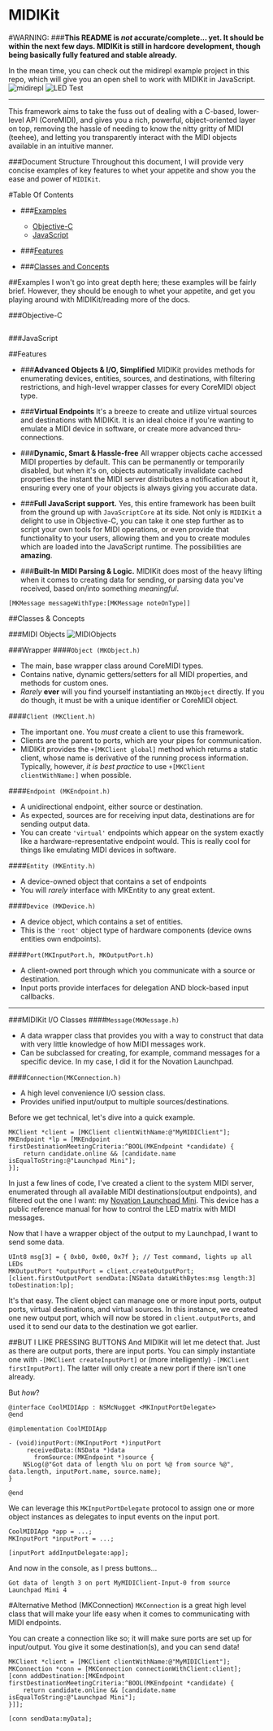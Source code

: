 MIDIKit
=======

#WARNING:
###**This README is *not* accurate/complete... yet. It should be within the next few days. MIDIKit is still in hardcore development, though being basically fully featured and stable already.**

In the mean time, you can check out the midirepl example project in this repo, which will give you an open shell to work with MIDIKit in JavaScript.
![midirepl](https://i.cloudup.com/YjUrIPxfj5.png)
![LED Test](https://i.cloudup.com/VKYR25uWJb.jpeg)

---

This framework aims to take the fuss out of dealing with a C-based, lower-level API (CoreMIDI), and gives you a rich, powerful, object-oriented layer on top, removing the hassle of needing to know the nitty gritty of MIDI (teehee), and letting you transparently interact with the MIDI objects available in an intuitive manner.

###Document Structure
Throughout this document, I will provide very concise examples of key features to whet your appetite and show you the ease and power of `MIDIKit`.

#Table Of Contents
- ###[Examples](#examples)
  - [Objective-C](#objective-c)
  - [JavaScript](#javascript)


- ###[Features](#features-1)
- ###[Classes and Concepts](#classes)

##Examples
I won't go into great depth here; these examples will be fairly brief. However, they should be enough to whet your appetite, and get you playing around with MIDIKit/reading more of the docs.

###Objective-C

```

```

###JavaScript

##Features
- ###**Advanced Objects & I/O, Simplified**
  MIDIKit provides methods for enumerating devices, entities, sources, and destinations, with filtering restrictions, and high-level wrapper classes for every CoreMIDI object type.

- ###**Virtual Endpoints**
It's a breeze to create and utilize virtual sources and destinations with MIDIKit. It is an ideal choice if you're wanting to emulate a MIDI device in software, or create more advanced thru-connections.

- ###**Dynamic, Smart & Hassle-free**
All wrapper objects cache accessed MIDI properties by default. This can be permanently or temporarily disabled, but when it's on, objects automatically invalidate cached properties the instant the MIDI server distributes a notification about it, ensuring every one of your objects is always giving you accurate data.

- ###**Full JavaScript support.**
Yes, this entire framework has been built from the ground up with `JavaScriptCore` at its side. Not only is `MIDIKit` a delight to use in Objective-C, you can take it one step further as to script your own tools for MIDI operations, or even provide that functionality to your users, allowing them and you to create modules which are loaded into the JavaScript runtime. The possibilities are **amazing**.

- ###**Built-In MIDI Parsing & Logic.**
MIDIKit does most of the heavy lifting when it comes to creating data for sending, or parsing data you've received, based on/into something *meaningful*.

```objc
[MKMessage messageWithType:[MKMessage noteOnType]]
```

##Classes & Concepts

###MIDI Objects
![MIDIObjects](https://i.cloudup.com/_cMX7Bejwh.png)

###Wrapper
####`Object (MKObject.h)`

  - The main, base wrapper class around CoreMIDI types.
  - Contains native, dynamic getters/setters for all MIDI properties, and methods for custom ones.
  - *Rarely* **ever** will you find yourself instantiating an `MKObject` directly. If you do though, it must be with a unique identifier or CoreMIDI object.


####`Client (MKClient.h)`
  - The important one. You *must* create a client to use this framework.
  - Clients are the parent to ports, which are your pipes for communication.
  - MIDIKit provides the `+[MKClient global]` method which returns a static client, whose name is derivative of the running process information. Typically, however, *it is best practice* to use `+[MKClient clientWithName:]` when possible.


####`Endpoint (MKEndpoint.h)`
  - A unidirectional endpoint, either source or destination.
  - As expected, sources are for receiving input data, destinations are for sending output data.
  - You can create `'virtual'` endpoints which appear on the system exactly like a hardware-representative endpoint would. This is really cool for things like emulating MIDI devices in software.


####`Entity (MKEntity.h)`
  - A device-owned object that contains a set of endpoints
  - You will *rarely* interface with MKEntity to any great extent.


####`Device (MKDevice.h)`
   - A device object, which contains a set of entities.
   - This is the `'root'` object type of hardware components (device owns entities own endpoints).


####`Port(MKInputPort.h, MKOutputPort.h)`
  - A client-owned port through which you communicate with a source or destination.
  - Input ports provide interfaces for delegation AND block-based input callbacks.

---
###MIDIKit I/O Classes
####`Message(MKMessage.h)`
  - A data wrapper class that provides you with a way to construct that data with very little knowledge of how MIDI messages work.
  - Can be subclassed for creating, for example, command messages for a specific device. In my case, I did it for the Novation Launchpad.


####`Connection(MKConnection.h)`
  - A high level convenience I/O session class.
  - Provides unified input/output to multiple sources/destinations.

Before we get technical, let's dive into a quick example.
```objc
MKClient *client = [MKClient clientWithName:@"MyMIDIClient"];
MKEndpoint *lp = [MKEndpoint firstDestinationMeetingCriteria:^BOOL(MKEndpoint *candidate) {
    return candidate.online && [candidate.name isEqualToString:@"Launchpad Mini"];
}];
```

In just a few lines of code, I've created a client to the system MIDI server, enumerated through all available MIDI destinations(output endpoints), and filtered out the one I want: my [Novation Launchpad Mini](http://global.novationmusic.com/midi-controllers-digital-dj/launchpad-mini). This device has a public reference manual for how to control the LED matrix with MIDI messages.

Now that I have a wrapper object of the output to my Launchpad, I want to send some data.
```objc
UInt8 msg[3] = { 0xb0, 0x00, 0x7f }; // Test command, lights up all LEDs
MKOutputPort *outputPort = client.createOutputPort;
[client.firstOutputPort sendData:[NSData dataWithBytes:msg length:3] toDestination:lp];
```

It's that easy. The client object can manage one or more input ports, output ports, virtual destinations, and virtual sources. In this instance, we created one new output port, which will now be stored in `client.outputPorts`, and used it to send our data to the destination we got earlier.

##BUT I LIKE PRESSING BUTTONS
And MIDIKit will let me detect that. Just as there are output ports, there are input ports. You can simply instantiate one with `-[MKClient createInputPort]` or (more intelligently) `-[MKClient firstInputPort]`. The latter will only create a new port if there isn't one already.

But *how*?
```objc
@interface CoolMIDIApp : NSMcNugget <MKInputPortDelegate>
@end

@implementation CoolMIDIApp

- (void)inputPort:(MKInputPort *)inputPort
     receivedData:(NSData *)data
       fromSource:(MKEndpoint *)source {
    NSLog(@"Got data of length %lu on port %@ from source %@", data.length, inputPort.name, source.name);
}

@end
```

We can leverage this `MKInputPortDelegate` protocol to assign one or more object instances as delegates to input events on the input port.
```objc
CoolMIDIApp *app = ...;
MKInputPort *inputPort = ...;

[inputPort addInputDelegate:app];
```

And now in the console, as I press buttons...
```
Got data of length 3 on port MyMIDIClient-Input-0 from source Launchpad Mini 4
```

#Alternative Method (MKConnection)
`MKConnection` is a great high level class that will make your life easy when it comes to communicating with MIDI endpoints.

You can create a connection like so; it will make sure ports are set up for input/output. You give it some destination(s), and you can send data!
```objc
MKClient *client = [MKClient clientWithName:@"MyMIDIClient"];
MKConnection *conn = [MKConnection connectionWithClient:client];
[conn addDestination:[MKEndpoint firstDestinationMeetingCriteria:^BOOL(MKEndpoint *candidate) {
    return candidate.online && [candidate.name isEqualToString:@"Launchpad Mini"];
}]];

[conn sendData:myData];
```